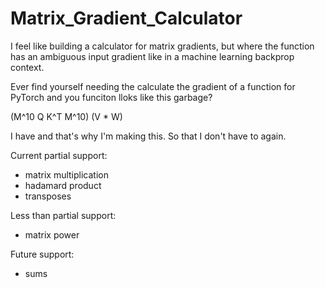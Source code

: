 # Matrix_Gradient_Calculator
I feel like building a calculator for matrix gradients, but where the function has an ambiguous input gradient like in a machine learning backprop context.


Ever find yourself needing the calculate the gradient of a function for PyTorch and you funciton lloks like this garbage?

(M^10 Q K^T M^10) (V * W)

I have and that's why I'm making this. So that I don't have to again.

Current partial support:
- matrix multiplication
- hadamard product
- transposes

Less than partial support:
- matrix power

Future support:
- sums
